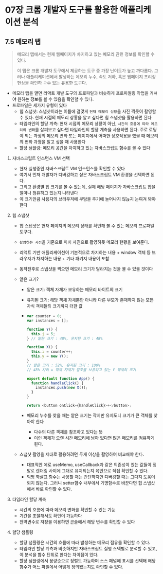 # 07장 크롬 개발자 도구를 활용한 애플리케이션 분석

## 7.5 메모리 탭

> 메모리 탭에서는 현재 웹페이지가 차지하고 있는 메모리 관련 정보를 확인할 수 있다.
>
> 이 탭은 크롬 개발자 도구에서 제공하는 도구 중 가장 난이도가 높고 까다롭다. 그러나 애플리케이션에서 발생하는 메모리 누수, 속도 저하, 혹은 웹페이지 프리징 현상을 확인하 ㄹ수 있는 유용한 도구다.

- 메모리 탭을 열면 리액트 개발 도구의 프로파일과 비슷하게 프로파일링 작업을 거쳐야 원하는 정보를 볼 수 있음을 확인할 수 있다.
- 프로파일은 세가지 유형이 있다
  - 힙 스냅샷: 스냅샷이라는 이름에 걸맞게 `현재 메모리 상황`을 사진 찍듯이 촬영할 수 있다. 현재 시점의 메모리 상황을 알고 싶다면 힙 스냅샷을 활용하면 된다
  - 타임라인의 할당 계측: 현재 시점의 메모리 상황이 아닌, `시간의 흐름에 따라 메모리의 변화`를 살펴보고 싶다면 타임라인의 할당 계측을 사용하면 된다. 주로 로딩이 되는 과정의 메모리 변화 또는 페이지에서 어떠한 상호작용을 했을 때 메모리의 변화 과정을 알고 싶을 때 사용한다
  - 할당 샘플링: 메모리 공간을 차지하고 있는 자바스크립트 함수를 볼 수 있다

1. 자바스크립트 인스턴스 VM 선택
   - 현재 실행중인 자바스크립트 VM 인스턴스를 확인할 수 있다
   - 여기서 먼저 개발자가 디버깅하고 싶은 자바스크립트 VM 환경을 선택하면 된다.
   - 그리고 환경별 힙 크기를 볼 수 있는데, 실제 해당 페이지가 자바스크립트 힙을 얼마나 점유하고 있는지 나타낸다
   - 이 크기만큼 사용자의 브라우저에 부담을 주기에 늘어나지 않늕지 눈여겨 봐야한다
2. 힙 스냅샷

   - 힙 스냅샷은 현재 페이지의 메모리 상태를 확인해 볼 수 있는 메모리 프로파일 도구다.
   - `촬영하는 시점`을 기준으로 마치 사진으로 촬영하듯 메모리 현황을 보여준다.
   - 리액트 기반 애플리케이션이 기본적으로 차지하는 내용 + window 객체 등 브라우저가 차지하는 내용 + 기타 패키지 내용이 포함
   - 동작전후로 스냅샷을 찍으면 메모리 크기가 달라지는 것을 볼 수 있을 것이다
   - 얕은 크기?

     - 얕은 크기: 객체 자체가 보유하는 메모리 바이트의 크기
     - 유지된 크기: 해당 객체 자체뿐만 아니라 다른 부모가 존재하지 않는 모든 자식 객체들의 크기까지 더한 값
     - ```javascript
       var counter = 0;
       var instances = [];

       function Y() {
         this.j = 5;
       } // 얕은 크기 : 48%, 유지된 크기 : 48%

       function X() {
         this.i = counter++;
         this.y = new Y();
       }
       // 얕은 크기 : 52%, 유지된 크기 : 100%
       // 48% 차이 = 객체 자체가 참조를 보유하고 있는 Y 객체의 크기

       export default function App() {
         function handleClick() {
           instances.push(new X());
         }
       }

       return <button onClick={handleClick}>+</button>;
       ```

     - 메모리 누수를 찾을 때는 얕은 크기는 작지만 유지도니 크기가 큰 객체를 찾아야 한다
       - 다수의 다른 객체를 참조하고 있다는 뜻
       - 이런 객체가 오랜 시간 메모리에 남아 있다면 많은 메모리를 점유하게 된다.

   - 스냅샷 촬영을 제대로 활용하려면 두개 이상을 촬영하여 비교해야 한다.
     - 대표적인 예로 useMemo, useCallback과 같은 의존성이 있는 값들이 정말로 렌더링 사이에 그대로 유지되는지 육안으로 직접 확인할 수 있다.
     - 익명 화살표 함수는 사용할 때는 간단하지만 디버깅할 때는 그다지 도움이 되지 않는다. 그러니 setter함수 내부에서 기명함수로 바꾼다면 힙 스냅샷에서 바로 확인할 수 있다.

3. 타임라인 할당 계측
   - 시간의 흐름에 따라 메모리 변화를 확인할 수 있는 기능
   - 기간을 조절해서도 확인이 가능하다
   - 전역변수로 저장을 이용하면 콘솔에서 해당 변수를 확인할 수 있다
4. 할당 샘플링
   - 할당 샘플링은 시간의 흐름에 따라 발생하는 메모리 점유를 확인할 수 있다.
   - 타임라인 할당 계측과 비슷하지만 자바스크립트 실행 스택별로 분석할 수 있고, 이 분석을 함수 단위로 한다는 차이점이 있다.
   - 할당 샘플링에서 용량순으로 정렬도 가능하며 소스 패널에 표시를 선택해 해당 함수가 어느 파일에서 어떻게 정의됐는지도 확인할 수 있다.
